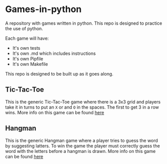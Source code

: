 # Games-in-python
A repository with games written in python. This repo is designed to practice the use of python.

Each game will have:

- It's own tests
- It's own .md which includes instructions
- It's own Pipfile
- It's own Makefile

This repo is designed to be built up as it goes along. 

## Tic-Tac-Toe

This is the generic Tic-Tac-Toe game where there is a 3x3 grid and players take it in turns to put an `X` or and `O` in the spaces. The first to get 3 in a row wins. More info on this game can be found [here](https://github.com/rhiGriff/games-in-python/blob/main/tic-tac-toe/TIC_TAC_TOE.md)

## Hangman

This is the generic Hangman game where a player tries to guess the word by suggesting latters. 
To win the game the player must correctly guess the word with the letters before a hangman is drawn.
More info on this game can be found [here](https://github.com/rhiGriff/games-in-python/blob/main/hangman/README.md)